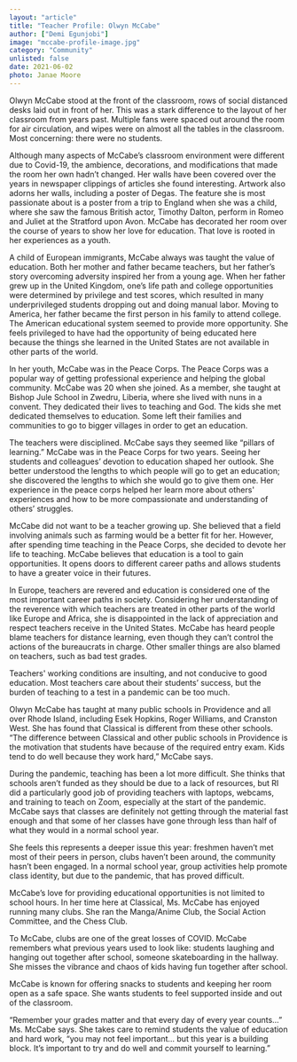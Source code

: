 ```yaml
---
layout: "article"
title: "Teacher Profile: Olwyn McCabe"
author: ["Demi Egunjobi"]
image: "mccabe-profile-image.jpg"
category: "Community"
unlisted: false
date: 2021-06-02
photo: Janae Moore
---
```

Olwyn McCabe stood at the front of the classroom, rows of social distanced desks laid out in front of her. This was a stark difference to the layout of her classroom from years past. Multiple fans were spaced out around the room for air circulation, and wipes were on almost all the tables in the classroom. Most concerning: there were no students.

Although many aspects of McCabe’s classroom environment were different due to Covid-19, the ambience, decorations, and modifications that made the room her own hadn’t changed. Her walls have been covered over the years in newspaper clippings of articles she found interesting. Artwork also adorns her walls, including a poster of Degas. The feature she is most passionate about is a poster from a trip to England when she was a child, where she saw the famous British actor, Timothy Dalton, perform in Romeo and Juliet at the Stratford upon Avon. McCabe has decorated her room over the course of years to show her love for education. That love is rooted in her experiences as a youth.

A child of European immigrants, McCabe always was taught the value of education. Both her mother and father became teachers, but her father’s story overcoming adversity inspired her from a young age. When her father grew up in the United Kingdom, one’s life path and college opportunities were determined by privilege and test scores, which resulted in many underprivileged students dropping out and doing manual labor. Moving to America, her father became the first person in his family to attend college. The American educational system seemed to provide more opportunity. She feels privileged to have had the opportunity of being educated here because the things she learned in the United States are not available in other parts of the world.

In her youth, McCabe was in the Peace Corps. The Peace Corps was a popular way of getting professional experience and helping the global community. McCabe was 20 when she joined. As a member, she taught at Bishop Jule School in Zwedru, Liberia, where she lived with nuns in a convent. They dedicated their lives to teaching and God. The kids she met dedicated themselves to education. Some left their families and communities to go to bigger villages in order to get an education.

The teachers were disciplined. McCabe says they seemed like “pillars of learning.” McCabe was in the Peace Corps for two years. Seeing her students and colleagues’ devotion to education shaped her outlook. She better understood the lengths to which people will go to get an education; she discovered the lengths to which she would go to give them one. Her experience in the peace corps helped her learn more about others' experiences and how to be more compassionate and understanding of others’ struggles.

McCabe did not want to be a teacher growing up. She believed that a field involving animals such as farming would be a better fit for her. However, after spending time teaching in the Peace Corps, she decided to devote her life to teaching. McCabe believes that education is a tool to gain opportunities. It opens doors to different career paths and allows students to have a greater voice in their futures.

In Europe, teachers are revered and education is considered one of the most important career paths in society. Considering her understanding of the reverence with which teachers are treated in other parts of the world like Europe and Africa, she is disappointed in the lack of appreciation and respect teachers receive in the United States. McCabe has heard people blame teachers for distance learning, even though they can’t control the actions of the bureaucrats in charge. Other smaller things are also blamed on teachers, such as bad test grades.

Teachers' working conditions are insulting, and not conducive to good education. Most teachers care about their students’ success, but the burden of teaching to a test in a pandemic can be too much.

Olwyn McCabe has taught at many public schools in Providence and all over Rhode Island, including Esek Hopkins, Roger Williams, and Cranston West. She has found that Classical is different from these other schools. “The difference between Classical and other public schools in Providence is the motivation that students have because of the required entry exam. Kids tend to do well because they work hard,” McCabe says.

During the pandemic, teaching has been a lot more difficult. She thinks that schools aren’t funded as they should be due to a lack of resources, but RI did a particularly good job of providing teachers with laptops, webcams, and training to teach on Zoom, especially at the start of the pandemic. McCabe says that classes are definitely not getting through the material fast enough and that some of her classes have gone through less than half of what they would in a normal school year.

She feels this represents a deeper issue this year: freshmen haven’t met most of their peers in person, clubs haven’t been around, the community hasn’t been engaged. In a normal school year, group activities help promote class identity, but due to the pandemic, that has proved difficult. 

McCabe’s love for providing educational opportunities is not limited to school hours. In her time here at Classical, Ms. McCabe has enjoyed running many clubs. She ran the Manga/Anime Club, the Social Action Committee, and the Chess Club.

To McCabe, clubs are one of the great losses of COVID. McCabe remembers what previous years used to look like: students laughing and hanging out together after school, someone skateboarding in the hallway. She misses the vibrance and chaos of kids having fun together after school.

McCabe is known for offering snacks to students and keeping her room open as a safe space. She wants students to feel supported inside and out of the classroom.

“Remember your grades matter and that every day of every year counts…” Ms. McCabe says. She takes care to remind students the value of education and hard work, “you may not feel important... but this year is a building block. It’s important to try and do well and commit yourself to learning.”
